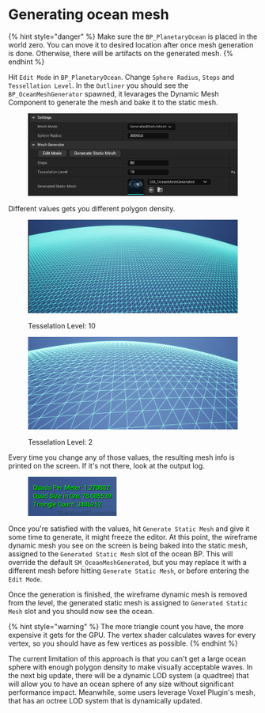 # Generating ocean mesh

{% hint style="danger" %}
Make sure the `BP_PlanetaryOcean` is placed in the world zero. You can move it to desired location after once mesh generation is done. Otherwise, there will be artifacts on the generated mesh.
{% endhint %}

Hit `Edit Mode` in `BP_PlanetaryOcean`. Change `Sphere Radius`, `Steps` and `Tessellation Level`. In the `Outliner` you should see the `BP_OceanMeshGenerator` spawned, it levarages the Dynamic Mesh Component to generate the mesh and bake it to the static mesh.

<div align="left">

<figure><img src="../../.gitbook/assets/image (3).png" alt=""><figcaption></figcaption></figure>

</div>

Different values gets you different polygon density.

<div align="left">

<figure><img src="../../.gitbook/assets/image (4).png" alt=""><figcaption><p>Tesselation Level: 10</p></figcaption></figure>

</div>

<div align="left">

<figure><img src="../../.gitbook/assets/image (5).png" alt=""><figcaption><p>Tesselation Level: 2</p></figcaption></figure>

</div>

Every time you change any of those values, the resulting mesh info is printed on the screen. If it's not there, look at the output log.

<div align="left">

<figure><img src="../../.gitbook/assets/image (6).png" alt=""><figcaption></figcaption></figure>

</div>

Once you're satisfied with the values, hit `Generate Static Mesh` and give it some time to generate, it might freeze the editor. At this point, the wireframe dynamic mesh you see on the screen is being baked into the static mesh, assigned to the `Generated Static Mesh` slot of the ocean BP. This will override the default `SM_OceanMeshGenerated`, but you may replace it with a different mesh before hitting `Generate Static Mesh`, or before entering the `Edit Mode`.

Once the generation is finished, the wireframe dynamic mesh is removed from the level, the generated static mesh is assigned to `Generated Static Mesh` slot and you should now see the ocean.

{% hint style="warning" %}
The more triangle count you have, the more expensive it gets for the GPU. The vertex shader calculates waves for every vertex, so you should have as few vertices as possible.&#x20;
{% endhint %}

The current limitation of this approach is that you can't get a large ocean sphere with enough polygon density to make visually acceptable waves. In the next big update, there will be a dynamic LOD system (a quadtree) that will allow you to have an ocean sphere of any size without significant performance impact. Meanwhile, some users leverage Voxel Plugin's mesh, that has an octree LOD system that is dynamically updated.&#x20;
